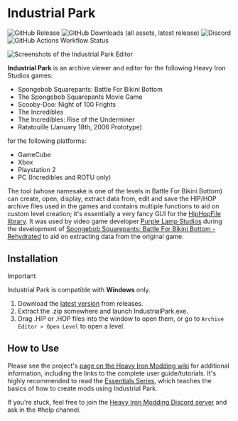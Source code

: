 # Industrial Park
![GitHub Release](https://img.shields.io/github/v/release/IgorSeabra4/IndustrialPark)  ![GitHub Downloads (all assets, latest release)](https://img.shields.io/github/downloads/IgorSeabra4/IndustrialPark/latest/total) ![Discord](https://img.shields.io/discord/446321271635050506?logo=discord&logoColor=white) ![GitHub Actions Workflow Status](https://img.shields.io/github/actions/workflow/status/IgorSeabra4/IndustrialPark/build.yml)

![Screenshots of the Industrial Park Editor](https://github.com/igorseabra4/IndustrialPark/assets/12785991/6c3e7981-b69b-4e56-b081-243d30a4cd54)

**Industrial Park** is an archive viewer and editor for the following Heavy Iron Studios games:

* Spongebob Squarepants: Battle For Bikini Bottom
* The Spongebob Squarepants Movie Game
* Scooby-Doo: Night of 100 Frights
* The Incredibles
* The Incredibles: Rise of the Underminer
* Ratatouille (January 18th, 2006 Prototype)

for the following platforms:

* GameCube
* Xbox
* Playstation 2
* PC (Incredibles and ROTU only)

The tool (whose namesake is one of the levels in Battle For Bikini Bottom) can create, open, display, extract data from, edit and save the HIP/HOP archive files used in the games and contains multiple functions to aid on custom level creation; it's essentially a very fancy GUI for the [HipHopFile library](https://github.com/igorseabra4/HipHopTool). It was used by video game developer [Purple Lamp Studios](https://www.purplelamp.com/) during the development of [Spongebob Squarepants: Battle For Bikini Bottom - Rehydrated](https://www.purplelamp.com/projects/spongebob-squarepants-rehydrated/) to aid on extracting data from the original game.

## Installation
> [!IMPORTANT]
> Industrial Park is compatible with **Windows** only.

1. Download the [latest version](https://github.com/igorseabra4/IndustrialPark/releases/latest) from releases.
2. Extract the .zip somewhere and launch IndustrialPark.exe.
3. Drag .HIP or .HOP files into the window to open them, or go to `Archive Editor > Open Level` to open a level.

## How to Use
Please see the project's [page on the Heavy Iron Modding wiki](https://heavyironmodding.org/wiki/Industrial_Park_(level_editor)) for additional information, including the links to the complete user guide/tutorials. It's highly recommended to read the [Essentials Series](https://heavyironmodding.org/wiki/Essentials_Series), which teaches the basics of how to create mods using Industrial Park.

If you're stuck, feel free to join the [Heavy Iron Modding Discord server](https://discord.gg/9eAE6UB) and ask in the #help channel.
